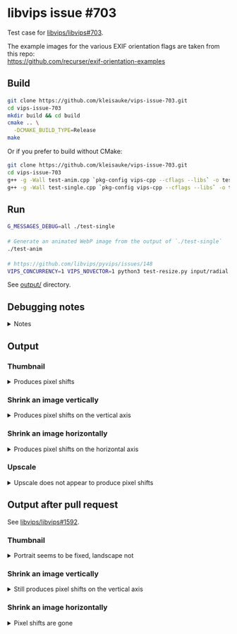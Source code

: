 # libvips issue #703

Test case for [libvips/libvips#703](https://github.com/libvips/libvips/issues/703).

The example images for the various EXIF orientation flags are taken from this repo:  
https://github.com/recurser/exif-orientation-examples

## Build
```bash
git clone https://github.com/kleisauke/vips-issue-703.git
cd vips-issue-703
mkdir build && cd build
cmake .. \
  -DCMAKE_BUILD_TYPE=Release
make
```

Or if you prefer to build without CMake:
```bash
git clone https://github.com/kleisauke/vips-issue-703.git
cd vips-issue-703
g++ -g -Wall test-anim.cpp `pkg-config vips-cpp --cflags --libs` -o test-anim
g++ -g -Wall test-single.cpp `pkg-config vips-cpp --cflags --libs` -o test-single
```

## Run
```bash
G_MESSAGES_DEBUG=all ./test-single

# Generate an animated WebP image from the output of `./test-single`
./test-anim

# https://github.com/libvips/pyvips/issues/148
VIPS_CONCURRENCY=1 VIPS_NOVECTOR=1 python3 test-resize.py input/radial.rgb.png
```

See [output/](output) directory.

## Debugging notes
<details>
  <summary>Notes</summary>

  Only shrink an image vertically (using only `reducev`):
  ```bash
  vips reducev input/Landscape_1.jpg output-patch/lanczos3/Landscape_1.jpg[strip,Q=85] 5.624992969 --kernel lanczos3 --centre

  vips reducev input/Landscape_2.jpg temp.v 5.624992969 --kernel lanczos3 --centre
  vips flip temp.v output-patch/lanczos3/Landscape_2.jpg[strip,Q=85] horizontal

  vips reducev input/Landscape_3.jpg temp.v 5.624992969 --kernel lanczos3 --centre
  vips rot temp.v output-patch/lanczos3/Landscape_3.jpg[strip,Q=85] d180

  vips reducev input/Landscape_4.jpg temp.v 5.624992969 --kernel lanczos3 --centre
  vips rot temp.v temp2.v d180
  vips flip temp2.v output-patch/lanczos3/Landscape_4.jpg[strip,Q=85] horizontal

  vips rot input/Landscape_5.jpg temp.v d270
  vips reducev temp.v temp2.v 5.624992969 --kernel lanczos3 --centre
  vips flip temp2.v output-patch/lanczos3/Landscape_5.jpg[strip,Q=85] vertical

  vips rot input/Landscape_6.jpg temp.v d90
  vips reducev temp.v output-patch/lanczos3/Landscape_6.jpg[strip,Q=85] 5.624992969 --kernel lanczos3 --centre

  vips rot input/Landscape_7.jpg temp.v d90
  vips reducev temp.v temp2.v 5.624992969 --kernel lanczos3 --centre
  vips flip temp2.v output-patch/lanczos3/Landscape_7.jpg[strip,Q=85] vertical

  vips rot input/Landscape_8.jpg temp.v d270
  vips reducev temp.v output-patch/lanczos3/Landscape_8.jpg[strip,Q=85] 5.624992969 --kernel lanczos3 --centre

  rm {temp,temp2}.v
  ```

  Only shrink an image horizontally (using only `reduceh`):
  ```bash
  vips reduceh input/Landscape_1.jpg output-patch/lanczos3/Landscape_1.jpg[strip,Q=85] 5.624992969 --kernel lanczos3 --centre

  vips reduceh input/Landscape_2.jpg temp.v 5.624992969 --kernel lanczos3 --centre
  vips flip temp.v output-patch/lanczos3/Landscape_2.jpg[strip,Q=85] horizontal

  vips reduceh input/Landscape_3.jpg temp.v 5.624992969 --kernel lanczos3 --centre
  vips rot temp.v output-patch/lanczos3/Landscape_3.jpg[strip,Q=85] d180

  vips reduceh input/Landscape_4.jpg temp.v 5.624992969 --kernel lanczos3 --centre
  vips rot temp.v temp2.v d180
  vips flip temp2.v output-patch/lanczos3/Landscape_4.jpg[strip,Q=85] horizontal

  vips rot input/Landscape_5.jpg temp.v d270
  vips reduceh temp.v temp2.v 5.624992969 --kernel lanczos3 --centre
  vips flip temp2.v output-patch/lanczos3/Landscape_5.jpg[strip,Q=85] vertical

  vips rot input/Landscape_6.jpg temp.v d90
  vips reduceh temp.v output-patch/lanczos3/Landscape_6.jpg[strip,Q=85] 5.624992969 --kernel lanczos3 --centre

  vips rot input/Landscape_7.jpg temp.v d90
  vips reduceh temp.v temp2.v 5.624992969 --kernel lanczos3 --centre
  vips flip temp2.v output-patch/lanczos3/Landscape_7.jpg[strip,Q=85] vertical

  vips rot input/Landscape_8.jpg temp.v d270
  vips reduceh temp.v output-patch/lanczos3/Landscape_8.jpg[strip,Q=85] 5.624992969 --kernel lanczos3 --centre

  rm {temp,temp2}.v
  ```
</details>

## Output

### Thumbnail
<details>
  <summary>Produces pixel shifts</summary>

  ![Portrait](output/lanczos3_Portrait.webp)
  ![Landscape](output/lanczos3_Landscape.webp)
</details>

### Shrink an image vertically
<details>
  <summary>Produces pixel shifts on the vertical axis</summary>

  ![Landscape-vertical](output/Landscape-vertical.webp)
</details>

### Shrink an image horizontally
<details>
  <summary>Produces pixel shifts on the horizontal axis</summary>

  ![Landscape-horizontal](output/Landscape-horizontal.webp)
</details>

### Upscale
<details>
  <summary>Upscale does not appear to produce pixel shifts</summary>

  ![Portrait](output/Portrait-enlarge.webp)
  ![Landscape](output/Landscape-enlarge.webp)
</details>

## Output after pull request

See [libvips/libvips#1592](https://github.com/libvips/libvips/pull/1592).

### Thumbnail
<details>
  <summary>Portrait seems to be fixed, landscape not</summary>

  ![Portrait](output-patch/lanczos3_Portrait.webp)
  ![Landscape](output-patch/lanczos3_Landscape.webp)
</details>

### Shrink an image vertically
<details>
  <summary>Still produces pixel shifts on the vertical axis</summary>

  ![Landscape-vertical](output-patch/Landscape-vertical.webp)
</details>

### Shrink an image horizontally
<details>
  <summary>Pixel shifts are gone</summary>

  ![Landscape-horizontal](output-patch/Landscape-horizontal.webp)
</details>
